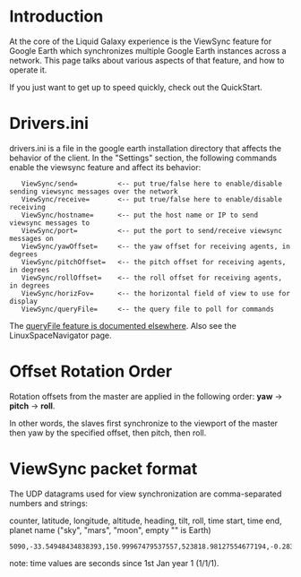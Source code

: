 # Introduction #

At the core of the Liquid Galaxy experience is the ViewSync feature for Google Earth which synchronizes multiple Google Earth instances across a network. This page talks about various aspects of that feature, and how to operate it.

If you just want to get up to speed quickly, check out the QuickStart.

# Drivers.ini #

drivers.ini is a file in the google earth installation directory that affects the behavior of the client. In the "Settings" section, the following commands enable the viewsync feature and affect its behavior:

```
   ViewSync/send=          <-- put true/false here to enable/disable sending viewsync messages over the network
   ViewSync/receive=       <-- put true/false here to enable/disable receiving
   ViewSync/hostname=      <-- put the host name or IP to send viewsync messages to
   ViewSync/port=          <-- put the port to send/receive viewsync messages on
   ViewSync/yawOffset=     <-- the yaw offset for receiving agents, in degrees
   ViewSync/pitchOffset=   <-- the pitch offset for receiving agents, in degrees
   ViewSync/rollOffset=    <-- the roll offset for receiving agents, in degrees
   ViewSync/horizFov=      <-- the horizontal field of view to use for display
   ViewSync/queryFile=     <-- the query file to poll for commands
```

The [queryFile feature is documented elsewhere](QueryTxt.md).  Also see the LinuxSpaceNavigator page.

# Offset Rotation Order #

Rotation offsets from the master are applied in the following order: **yaw** -> **pitch** -> **roll**.

In other words, the slaves first synchronize to the viewport of the master then yaw by the specified offset, then pitch, then roll.

# ViewSync packet format #

The UDP datagrams used for view synchronization are comma-separated numbers and strings:

counter, latitude, longitude, altitude, heading, tilt, roll, time start, time end, planet name ("sky", "mars", "moon", empty "" is Earth)

```
5090,-33.54948434838393,150.99967479537557,523818.98127554677194,-0.28372808067457,0.00000000000000,0.00000000000000,63454496156,63454496156,
```

note: time values are seconds since 1st Jan year 1 (1/1/1).